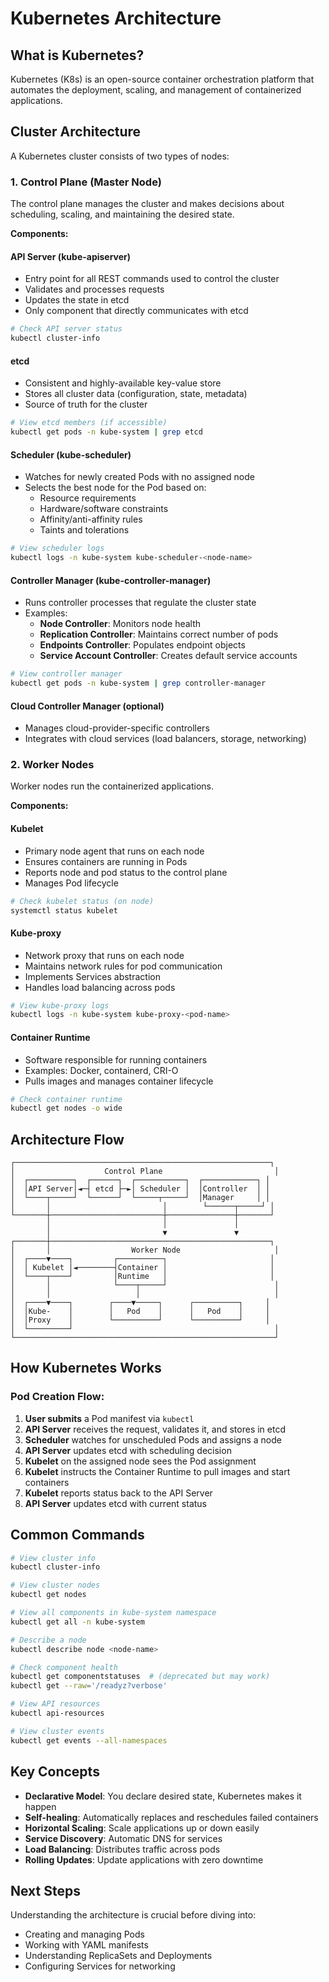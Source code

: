 # Kubernetes Architecture

## What is Kubernetes?

Kubernetes (K8s) is an open-source container orchestration platform that automates the deployment, scaling, and management of containerized applications.

## Cluster Architecture

A Kubernetes cluster consists of two types of nodes:

### 1. Control Plane (Master Node)

The control plane manages the cluster and makes decisions about scheduling, scaling, and maintaining the desired state.

**Components:**

#### API Server (kube-apiserver)
- Entry point for all REST commands used to control the cluster
- Validates and processes requests
- Updates the state in etcd
- Only component that directly communicates with etcd

```bash
# Check API server status
kubectl cluster-info
```

#### etcd
- Consistent and highly-available key-value store
- Stores all cluster data (configuration, state, metadata)
- Source of truth for the cluster

```bash
# View etcd members (if accessible)
kubectl get pods -n kube-system | grep etcd
```

#### Scheduler (kube-scheduler)
- Watches for newly created Pods with no assigned node
- Selects the best node for the Pod based on:
  - Resource requirements
  - Hardware/software constraints
  - Affinity/anti-affinity rules
  - Taints and tolerations

```bash
# View scheduler logs
kubectl logs -n kube-system kube-scheduler-<node-name>
```

#### Controller Manager (kube-controller-manager)
- Runs controller processes that regulate the cluster state
- Examples:
  - **Node Controller**: Monitors node health
  - **Replication Controller**: Maintains correct number of pods
  - **Endpoints Controller**: Populates endpoint objects
  - **Service Account Controller**: Creates default service accounts

```bash
# View controller manager
kubectl get pods -n kube-system | grep controller-manager
```

#### Cloud Controller Manager (optional)
- Manages cloud-provider-specific controllers
- Integrates with cloud services (load balancers, storage, networking)

### 2. Worker Nodes

Worker nodes run the containerized applications.

**Components:**

#### Kubelet
- Primary node agent that runs on each node
- Ensures containers are running in Pods
- Reports node and pod status to the control plane
- Manages Pod lifecycle

```bash
# Check kubelet status (on node)
systemctl status kubelet
```

#### Kube-proxy
- Network proxy that runs on each node
- Maintains network rules for pod communication
- Implements Services abstraction
- Handles load balancing across pods

```bash
# View kube-proxy logs
kubectl logs -n kube-system kube-proxy-<pod-name>
```

#### Container Runtime
- Software responsible for running containers
- Examples: Docker, containerd, CRI-O
- Pulls images and manages container lifecycle

```bash
# Check container runtime
kubectl get nodes -o wide
```

## Architecture Flow

```
┌─────────────────────────────────────────────────────────┐
│                    Control Plane                         │
│  ┌──────────┐  ┌──────┐  ┌───────────┐  ┌────────────┐ │
│  │API Server│◄─┤ etcd ├─►│ Scheduler │  │Controller  │ │
│  └────┬─────┘  └──────┘  └─────┬─────┘  │Manager     │ │
│       │                         │        └──────┬─────┘ │
└───────┼─────────────────────────┼───────────────┼───────┘
        │                         │               │
        │                         ▼               ▼
┌───────┼─────────────────────────────────────────────────┐
│       │                  Worker Node                     │
│  ┌────▼────┐         ┌──────────┐                       │
│  │ Kubelet │◄────────┤Container │                       │
│  └────┬────┘         │Runtime   │                       │
│       │              └────┬─────┘                        │
│       │                   │                              │
│  ┌────▼────┐        ┌────▼─────┐      ┌──────────┐     │
│  │Kube-    │        │   Pod    │      │   Pod    │     │
│  │Proxy    │        └──────────┘      └──────────┘     │
│  └─────────┘                                             │
└──────────────────────────────────────────────────────────┘
```

## How Kubernetes Works

### Pod Creation Flow:

1. **User submits** a Pod manifest via `kubectl`
2. **API Server** receives the request, validates it, and stores in etcd
3. **Scheduler** watches for unscheduled Pods and assigns a node
4. **API Server** updates etcd with scheduling decision
5. **Kubelet** on the assigned node sees the Pod assignment
6. **Kubelet** instructs the Container Runtime to pull images and start containers
7. **Kubelet** reports status back to the API Server
8. **API Server** updates etcd with current status

## Common Commands

```bash
# View cluster info
kubectl cluster-info

# View cluster nodes
kubectl get nodes

# View all components in kube-system namespace
kubectl get all -n kube-system

# Describe a node
kubectl describe node <node-name>

# Check component health
kubectl get componentstatuses  # (deprecated but may work)
kubectl get --raw='/readyz?verbose'

# View API resources
kubectl api-resources

# View cluster events
kubectl get events --all-namespaces
```

## Key Concepts

- **Declarative Model**: You declare desired state, Kubernetes makes it happen
- **Self-healing**: Automatically replaces and reschedules failed containers
- **Horizontal Scaling**: Scale applications up or down easily
- **Service Discovery**: Automatic DNS for services
- **Load Balancing**: Distributes traffic across pods
- **Rolling Updates**: Update applications with zero downtime

## Next Steps

Understanding the architecture is crucial before diving into:
- Creating and managing Pods
- Working with YAML manifests
- Understanding ReplicaSets and Deployments
- Configuring Services for networking
